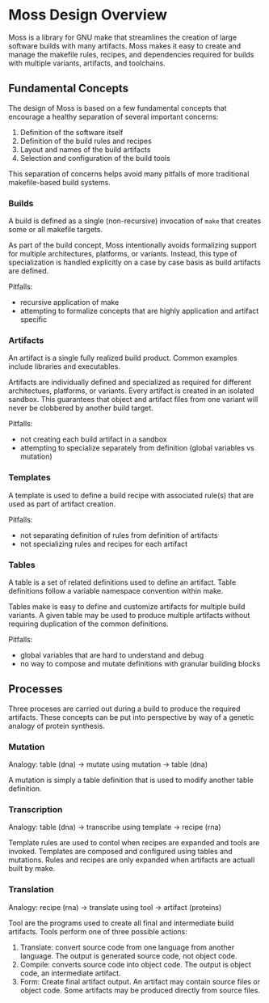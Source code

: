 # Moss Design Overview

Moss is a library for GNU make that streamlines the creation of large
software builds with many artifacts. Moss makes it easy to create and manage
the makefile rules, recipes, and dependencies required for builds with
multiple variants, artifacts, and toolchains.

## Fundamental Concepts

The design of Moss is based on a few fundamental concepts that encourage a
healthy separation of several important concerns:

1. Definition of the software itself
2. Definition of the build rules and recipes
3. Layout and names of the build artifacts 
4. Selection and configuration of the build tools

This separation of concerns helps avoid many pitfalls of more traditional
makefile-based build systems.

### Builds

A build is defined as a single (non-recursive) invocation of `make` that
creates some or all makefile targets.

As part of the build concept, Moss intentionally avoids formalizing support
for multiple architectures, platforms, or variants. Instead, this type of specialization
is handled explicitly on a case by case basis as build artifacts are defined.

Pitfalls:
- recursive application of make
- attempting to formalize concepts that are highly application and artifact specific

### Artifacts

An artifact is a single fully realized build product. Common examples include
libraries and executables.

Artifacts are individually defined and specialized as required for different
architectues, platforms, or variants. Every artifact is 
created in an isolated sandbox. This guarantees that object and
artifact files from one variant will never be clobbered by another build
target.

Pitfalls:
- not creating each build artifact in a sandbox
- attempting to specialize separately from definition (global variables vs mutation)

### Templates 

A template is used to define a build recipe with associated rule(s) that are used as part of artifact creation.

Pitfalls:
- not separating definition of rules from definition of artifacts
- not specializing rules and recipes for each artifact

### Tables

A table is a set of related definitions used to define an artifact.
Table definitions follow a variable namespace convention within make.

Tables make is easy to define and customize artifacts for multiple build variants.
A given table may be used to produce multiple artifacts without requiring duplication of the common definitions.

Pitfalls:
- global variables that are hard to understand and debug
- no way to compose and mutate definitions with granular building blocks

## Processes

Three proceses are carried out during a build to produce the required artifacts.
These concepts can be put into perspective by way of a genetic analogy of protein synthesis.

### Mutation

Analogy: table (dna) -> mutate using mutation -> table (dna)

A mutation is simply a table definition that is used to modify another table definition.

### Transcription

Analogy: table (dna) -> transcribe using template -> recipe (rna)

Template rules are used to contol when recipes are expanded and tools are invoked.
Templates are composed and configured using tables and mutations.  Rules
and recipes are only expanded when artifacts are actuall built by make.

### Translation

Analogy: recipe (rna) -> translate using tool -> artifact (proteins)

Tool are the programs used to create all final and intermediate build artifacts.
Tools perform one of three possible actions:

1. Translate: convert source code from one language from another language. The output is generated source code, not object code.
2. Compile: converts source code into object code.  The output is object code, an intermediate artifact.
3. Form: Create final artifact output. An artifact may contain source files or object code. Some artifacts may be produced directly from source files.